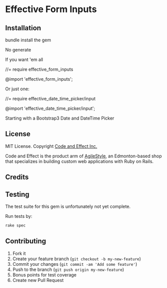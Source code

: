 # Effective Form Inputs

## Installation

bundle install the gem

No generate


If you want 'em all

//= require effective_form_inputs

@import 'effective_form_inputs';


Or just one:

//= require effective_date_time_picker/input

@import 'effective_date_time_picker/input';




Starting with a Bootstrap3 Date and DateTime Picker

## License

MIT License.  Copyright [Code and Effect Inc.](http://www.codeandeffect.com/)

Code and Effect is the product arm of [AgileStyle](http://www.agilestyle.com/), an Edmonton-based shop that specializes in building custom web applications with Ruby on Rails.


## Credits


## Testing

The test suite for this gem is unfortunately not yet complete.

Run tests by:

```ruby
rake spec
```


## Contributing

1. Fork it
2. Create your feature branch (`git checkout -b my-new-feature`)
3. Commit your changes (`git commit -am 'Add some feature'`)
4. Push to the branch (`git push origin my-new-feature`)
5. Bonus points for test coverage
6. Create new Pull Request

